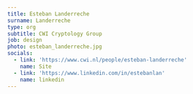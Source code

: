 ```yaml
---
title: Esteban Landerreche
surname: Landerreche
type: org
subtitle: CWI Cryptology Group
job: design
photo: esteban_landerreche.jpg
socials:
  - link: 'https://www.cwi.nl/people/esteban-landerreche'
    name: Site
  - link: 'https://www.linkedin.com/in/estebanlan'
    name: linkedin
---
```

